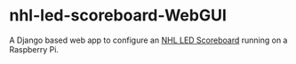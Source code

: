 # nhl-led-scoreboard-WebGUI
A Django based web app to configure an <a href="https://github.com/riffnshred/nhl-led-scoreboard">NHL LED Scoreboard</a> running on a Raspberry Pi.
